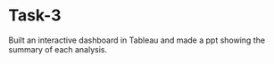 # Task-3
Built an interactive dashboard in Tableau and made a ppt showing the summary of each analysis.
